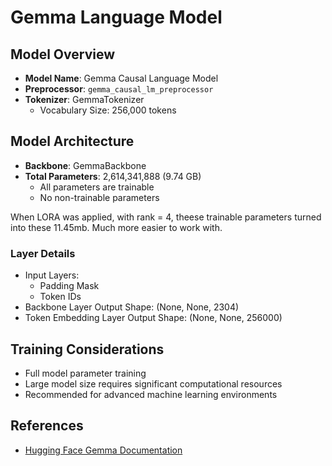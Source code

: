 # Gemma Language Model

## Model Overview

- **Model Name**: Gemma Causal Language Model
- **Preprocessor**: `gemma_causal_lm_preprocessor`
- **Tokenizer**: GemmaTokenizer
  - Vocabulary Size: 256,000 tokens

## Model Architecture

- **Backbone**: GemmaBackbone
- **Total Parameters**: 2,614,341,888 (9.74 GB)
  - All parameters are trainable
  - No non-trainable parameters

When LORA was applied, with rank = 4, theese trainable parameters turned into these 11.45mb. Much more easier to work with.
### Layer Details
- Input Layers:
  - Padding Mask
  - Token IDs
- Backbone Layer Output Shape: (None, None, 2304)
- Token Embedding Layer Output Shape: (None, None, 256000)

## Training Considerations
- Full model parameter training
- Large model size requires significant computational resources
- Recommended for advanced machine learning environments

## References
- [Hugging Face Gemma Documentation](https://huggingface.co/google/gemma-2b)
